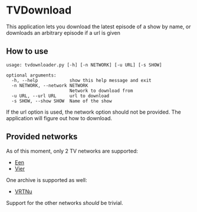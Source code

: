 # TVDownload
This application lets you download the latest episode of a show by name, or downloads an arbitrary episode if a url is given

## How to use
```
usage: tvdownloader.py [-h] [-n NETWORK] [-u URL] [-s SHOW]

optional arguments:
  -h, --help            show this help message and exit
  -n NETWORK, --network NETWORK
                        Network to download from
  -u URL, --url URL     url to download
  -s SHOW, --show SHOW  Name of the show
```
If the url option is used, the network option should not be provided. The application will figure out how to download.

## Provided networks
As of this moment, only 2 TV networks are supported:
* [Een](https://www.een.be)
* [Vier](http://www.vier.be)

One archive is supported as well:
* [VRTNu](https://vrtnu.be)

Support for the other networks *should* be trivial.